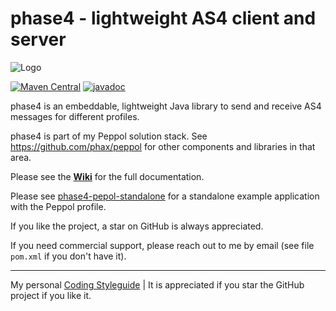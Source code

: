 # phase4 - lightweight AS4 client and server

![Logo](https://github.com/phax/phase4/blob/master/docs/logo/phase4-logo-653-180.png)

[![Maven Central](https://maven-badges.herokuapp.com/maven-central/com.helger.phase4/phase4-parent-pom/badge.svg)](https://maven-badges.herokuapp.com/maven-central/com.helger.phase4/phase4-parent-pom) 
[![javadoc](https://javadoc.io/badge2/com.helger.phase4/phase4-lib/javadoc.svg)](https://javadoc.io/doc/com.helger.phase4/phase4-lib)

phase4 is an embeddable, lightweight Java library to send and receive AS4 messages for different profiles. 

phase4 is part of my Peppol solution stack. See https://github.com/phax/peppol for other components and libraries in that area.

Please see the **[Wiki](https://github.com/phax/phase4/wiki)** for the full documentation.

Please see [phase4-pepol-standalone](https://github.com/phax/phase4-peppol-standalone) for a standalone example application with the Peppol profile.

If you like the project, a star on GitHub is always appreciated.

If you need commercial support, please reach out to me by email (see file `pom.xml` if you don't have it).

---

My personal [Coding Styleguide](https://github.com/phax/meta/blob/master/CodingStyleguide.md) |
It is appreciated if you star the GitHub project if you like it.